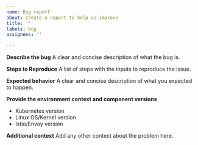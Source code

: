 ```yaml
---
name: Bug report
about: Create a report to help us improve
title: ''
labels: bug
assignees: ''

---
```


**Describe the bug**
A clear and concise description of what the bug is.

**Steps to Reproduce**
A list of steps with the inputs to reproduce the issue.

**Expected behavior**
A clear and concise description of what you expected to happen.

**Provide the environment context and component versions**
- Kubernetes version
- Linux OS/Kernel version
- Istio/Envoy version

**Additional context**
Add any other context about the problem here.
